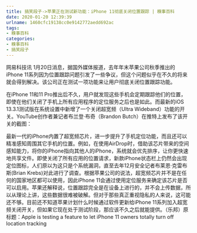 ```yaml
---
title: 搞笑段子->苹果正在测试新功能：iPhone 11彻底关闭位置跟踪 | 糗事百科
date: 2020-01-20 12:39:39
urlname: 1460cfc19138cc0e9142772aedd692ac
tags: 
- 糗事百科
categories:
- 糗事百科
- 搞笑段子
---
```

网易科技讯 1月20日消息，据国外媒体报道，去年年末苹果公司秋季推出的iPhone 11系列因为位置跟踪问题引发了一些争议，但这个问题似乎在不久的将来就会得到解决。该公司正在测试一项功能来让用户彻底关闭位置跟踪功能。

在iPhone 11和11 Pro推出后不久，用户就发现这些手机会定期跟踪他们的位置，即使在他们关闭了手机上所有应用程序的定位服务之后也是如此。而最新的iOS 13.3.1测试版在系统设置中新增了一个关闭超宽频（Ultra Wideband）功能的开关。YouTube创作者兼记者布兰登·布奇（Brandon Butch）在推特上发布了该开关的截图：

最新一代的iPhone内置了超宽频芯片，进一步提升了手机定位功能，而且还可以精准感知周围其它手机的位置。例如，在使用AirDrop时，借助该芯片带来的空间感知能力，将你的iPhone指向其他人的iPhone，系统就会优先排序，让你更快速地共享文件。即使关闭了所有应用的位置请求，新款iPhone状态栏上仍然会出现定位图标，人们原以为这只是个系统漏洞，直至去年12月安全记者布莱恩·克雷布斯(Brian Krebs)对此进行了调查。根据苹果公司的说法，超宽频芯片并不是在任何的国家地区都可以使用，因此iPhone 11会通过使用定位服务来确定该芯片是否可以启用。苹果还解释说，位置跟踪完全是在设备上进行的，并不会上传数据，所以从理论上讲，这些数据很难被破解。但对于那些真正重视隐私的人来说，这可能还不够。目前还不知道苹果计划什么时候通过软件更新给iPhone 11系列加入超宽频关闭开关，但如果它现在处于测试阶段，那应该不久之后就能提供。（乐邦）原标题：Apple is testing a feature to let iPhone 11 owners totally turn off location tracking


